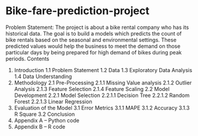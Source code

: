 # Bike-fare-prediction-project
Problem Statement: The project is about a bike rental company who has its historical data. The goal is to build a models which predicts the count of bike rentals based on the seasonal and environmental settings. 
These predicted values would help the business to meet the demand on those particular days by being prepared for high demand of bikes during peak periods.
Contents
1. Introduction
1.1 Problem Statement
1.2 Data
1.3 Exploratory Data Analysis
1.4 Data Understanding
2. Methodology
2.1 Pre-Processing
2.1.1 Missing Value analysis
2.1.2 Outlier Analysis
2.1.3 Feature Selection
2.1.4 Feature Scaling 
2.2 Model Development
2.2.1 Model Selection
2.2.1.1 Decision Tree
2.2.1.2 Random Forest
2.2.1.3 Linear Regression
3. Evaluation of the Model
3.1 Error Metrics
3.1.1 MAPE
3.1.2 Accuracy
3.1.3 R Square
3.2 Conclusion
4. Appendix A – Python code
5. Appendix B – R code
